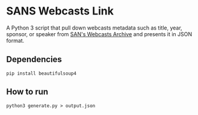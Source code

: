 # SANS Webcasts Link
A Python 3 script that pull down webcasts metadata such as title, year, sponsor, or speaker from [SAN's Webcasts Archive](https://www.sans.org/webcasts/archive) and presents it in JSON format.

## Dependencies
`pip install beautifulsoup4`

## How to run
`python3 generate.py > output.json`
